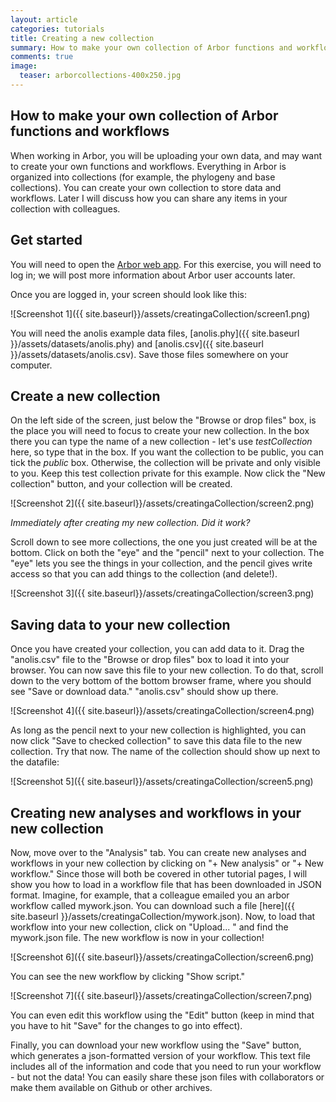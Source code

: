 ```yaml
---
layout: article
categories: tutorials
title: Creating a new collection
summary: How to make your own collection of Arbor functions and workflows
comments: true
image:
  teaser: arborcollections-400x250.jpg
---
```


## How to make your own collection of Arbor functions and workflows

When working in Arbor, you will be uploading your own data, and may want to create your own functions and workflows. Everything in Arbor is organized into collections (for example, the phylogeny and base collections). You can create your own collection to store data and workflows. Later I will discuss how you can share any items in your collection with colleagues.

## Get started

You will need to open the [Arbor web app](http://arborclassic.arborworkflows.com:9080). For this exercise, you will need to log in; we will post more information about Arbor user accounts later.

Once you are logged in, your screen should look like this:

![Screenshot 1]({{ site.baseurl}}/assets/creatingaCollection/screen1.png)

You will need the anolis example data files, [anolis.phy]({{ site.baseurl }}/assets/datasets/anolis.phy) and [anolis.csv]({{ site.baseurl }}/assets/datasets/anolis.csv). Save those files somewhere on your computer.

## Create a new collection

On the left side of the screen, just below the "Browse or drop files" box, is the place you will need to focus to create your new collection. In the box there you can type the name of a new collection - let's use *testCollection* here, so type that in the box. If you want the collection to be public, you can tick the *public* box. Otherwise, the collection will be private and only visible to you. Keep this test collection private for this example. Now click the "New collection" button, and your collection will be created.

![Screenshot 2]({{ site.baseurl}}/assets/creatingaCollection/screen2.png)

*Immediately after creating my new collection. Did it work?*

Scroll down to see more collections, the one you just created will be at the bottom. Click on both the "eye" and the "pencil" next to your collection. The "eye" lets you see the things in your collection, and the pencil gives write access so that you can add things to the collection (and delete!).

![Screenshot 3]({{ site.baseurl}}/assets/creatingaCollection/screen3.png)


## Saving data to your new collection

Once you have created your collection, you can add data to it. Drag the "anolis.csv" file to the "Browse or drop files" box to load it into your browser. You can now save this file to your new collection. To do that, scroll down to the very bottom of the bottom browser frame, where you should see "Save or download data." "anolis.csv" should show up there.

![Screenshot 4]({{ site.baseurl}}/assets/creatingaCollection/screen4.png)

As long as the pencil next to your new collection is highlighted, you can now click "Save to checked collection" to save this data file to the new collection. Try that now. The name of the collection should show up next to the datafile:

![Screenshot 5]({{ site.baseurl}}/assets/creatingaCollection/screen5.png)

## Creating new analyses and workflows in your new collection

Now, move over to the "Analysis" tab. You can create new analyses and workflows in your new collection by clicking on "+ New analysis" or "+ New workflow." Since those will both be covered in other tutorial pages, I will show you how to load in a workflow file that has been downloaded in JSON format. Imagine, for example, that a colleague emailed you an arbor workflow called mywork.json. You can download such a file [here]({{ site.baseurl }}/assets/creatingaCollection/mywork.json). Now, to load that workflow into your new collection, click on "Upload... " and find the mywork.json file. The new workflow is now in your collection!

![Screenshot 6]({{ site.baseurl}}/assets/creatingaCollection/screen6.png)

You can see the new workflow by clicking "Show script."

![Screenshot 7]({{ site.baseurl}}/assets/creatingaCollection/screen7.png)

You can even edit this workflow using the "Edit" button (keep in mind that you have to hit "Save" for the changes to go into effect).

Finally, you can download your new workflow using the "Save" button, which generates a json-formatted version of your workflow. This text file includes all of the information and code that you need to run your workflow - but not the data! You can easily share these json files with collaborators or make them available on Github or other archives.
